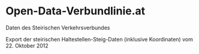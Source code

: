 Open-Data-Verbundlinie.at
=========================

Daten des Steirischen Verkehrsverbundes

Export der steirischen Haltestellen-Steig-Daten (inklusive Koordinaten) vom 22. Oktober 2012

